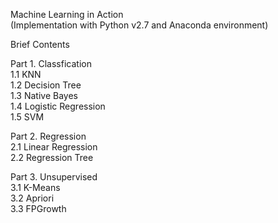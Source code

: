 Machine Learning in Action  
(Implementation with Python v2.7 and Anaconda environment)  
  
Brief Contents  
  
Part 1. Classfication  
1.1 KNN  
1.2 Decision Tree  
1.3 Native Bayes  
1.4 Logistic Regression  
1.5 SVM  
  
Part 2. Regression  
2.1 Linear Regression  
2.2 Regression Tree  

Part 3. Unsupervised  
3.1 K-Means  
3.2 Apriori  
3.3 FPGrowth  
